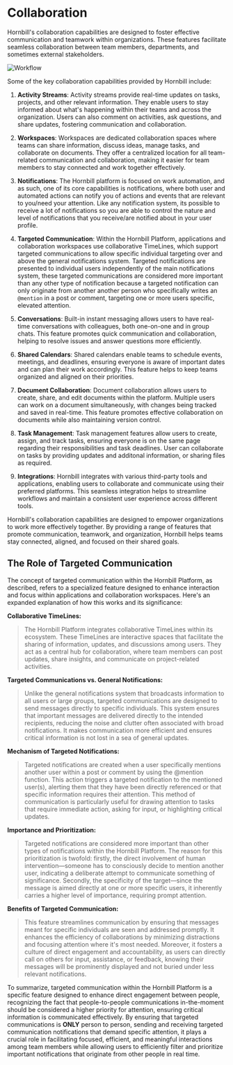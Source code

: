 # Collaboration

Hornbill's collaboration capabilities are designed to foster effective communication and teamwork within organizations. These features facilitate seamless collaboration between team members, departments, and sometimes external stakeholders. 


![Workflow](/_books/esp-fundamentals/core-capabilities/images/collab.png)


Some of the key collaboration capabilities provided by Hornbill include:

1. __Activity Streams__: Activity streams provide real-time updates on tasks, projects, and other relevant information. They enable users to stay informed about what's happening within their teams and across the organization. Users can also comment on activities, ask questions, and share updates, fostering communication and collaboration.

2. __Workspaces__: Workspaces are dedicated collaboration spaces where teams can share information, discuss ideas, manage tasks, and collaborate on documents. They offer a centralized location for all team-related communication and collaboration, making it easier for team members to stay connected and work together effectively.

3. __Notifications__: The Hornbill platform is focused on work automation, and as such, one of its core capabilities is notifications, where both user and automated actions can notify you of actions and events that are relevant to you/need your attention.  Like any notification system, its possible to receive a lot of notifications so you are able to control the nature and level of notifications that you receive/are notified about in your user profile. 

4. __Targeted Communication__: Within the Hornbill Platform, applications and collaboration workspaces use collaborative TimeLines, which support targeted communications to allow specific individual targeting over and above the general notifications system.  Targeted notifications are presented to individual users independently of the main notifications system, these targeted communications are considered more important than any other type of notification because a targeted notification can only originate from another another person who specifically writes an `@mention` in a post or comment, targeting one or more users specific, elevated attention.

5. __Conversations__: Built-in instant messaging allows users to have real-time conversations with colleagues, both one-on-one and in group chats. This feature promotes quick communication and collaboration, helping to resolve issues and answer questions more efficiently.

6. __Shared Calendars__: Shared calendars enable teams to schedule events, meetings, and deadlines, ensuring everyone is aware of important dates and can plan their work accordingly. This feature helps to keep teams organized and aligned on their priorities.

7. __Document Collaboration__: Document collaboration allows users to create, share, and edit documents within the platform. Multiple users can work on a document simultaneously, with changes being tracked and saved in real-time. This feature promotes effective collaboration on documents while also maintaining version control.

8. __Task Management__: Task management features allow users to create, assign, and track tasks, ensuring everyone is on the same page regarding their responsibilities and task deadlines. User can collaborate on tasks by providing updates and additonal information, or sharing files as required.

9. __Integrations__: Hornbill integrates with various third-party tools and applications, enabling users to collaborate and communicate using their preferred platforms. This seamless integration helps to streamline workflows and maintain a consistent user experience across different tools.

Hornbill's collaboration capabilities are designed to empower organizations to work more effectively together. By providing a range of features that promote communication, teamwork, and organization, Hornbill helps teams stay connected, aligned, and focused on their shared goals.


## The Role of Targeted Communication

The concept of targeted communication within the Hornbill Platform, as described, refers to a specialized feature designed to enhance interaction and focus within applications and collaboration workspaces. Here's an expanded explanation of how this works and its significance:

__Collaborative TimeLines:__ 
> The Hornbill Platform integrates collaborative TimeLines within its ecosystem. These TimeLines are interactive spaces that facilitate the sharing of information, updates, and discussions among users. They act as a central hub for collaboration, where team members can post updates, share insights, and communicate on project-related activities.

__Targeted Communications vs. General Notifications:__
> Unlike the general notifications system that broadcasts information to all users or large groups, targeted communications are designed to send messages directly to specific individuals. This system ensures that important messages are delivered directly to the intended recipients, reducing the noise and clutter often associated with broad notifications. It makes communication more efficient and ensures critical information is not lost in a sea of general updates.

__Mechanism of Targeted Notifications:__
> Targeted notifications are created when a user specifically mentions another user within a post or comment by using the @mention function. This action triggers a targeted notification to the mentioned user(s), alerting them that they have been directly referenced or that specific information requires their attention. This method of communication is particularly useful for drawing attention to tasks that require immediate action, asking for input, or highlighting critical updates.

__Importance and Prioritization:__
> Targeted notifications are considered more important than other types of notifications within the Hornbill Platform. The reason for this prioritization is twofold: firstly, the direct involvement of human intervention—someone has to consciously decide to mention another user, indicating a deliberate attempt to communicate something of significance. Secondly, the specificity of the target—since the message is aimed directly at one or more specific users, it inherently carries a higher level of importance, requiring prompt attention.

__Benefits of Targeted Communication:__
> This feature streamlines communication by ensuring that messages meant for specific individuals are seen and addressed promptly. It enhances the efficiency of collaborations by minimizing distractions and focusing attention where it's most needed. Moreover, it fosters a culture of direct engagement and accountability, as users can directly call on others for input, assistance, or feedback, knowing their messages will be prominently displayed and not buried under less relevant notifications.

To summarize, targeted communication within the Hornbill Platform is a specific feature designed to enhance direct engagement between people, recognizing the fact that people-to-people communications in-the-moment should be considered a higher priority for attention, ensuring critical information is communicated effectively. By ensuring that targeted communications is __ONLY__ person to person, sending and receiving targeted communication notifications that demand specific attention, it plays a crucial role in facilitating focused, efficient, and meaningful interactions among team members while allowing users to efficiently filter and prioritize important notifications that originate from other people in real time.




